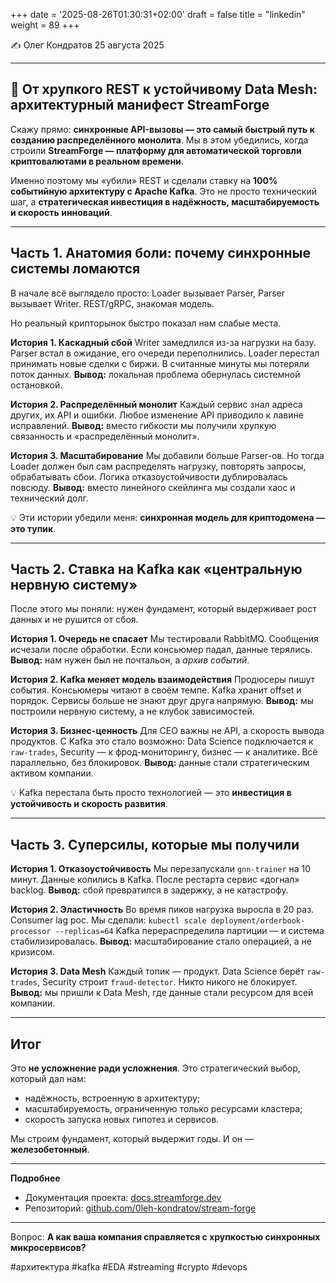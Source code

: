 +++
date = '2025-08-26T01:30:31+02:00'
draft = false
title = "linkedin"
weight = 89
+++

✍️ Олег Кондратов
25 августа 2025

---

## 📌 От хрупкого REST к устойчивому Data Mesh: архитектурный манифест StreamForge

Скажу прямо: **синхронные API-вызовы — это самый быстрый путь к созданию распределённого монолита**.
Мы в этом убедились, когда строили **StreamForge — платформу для автоматической торговли криптовалютами в реальном времени**.

Именно поэтому мы «убили» REST и сделали ставку на **100% событийную архитектуру с Apache Kafka**.
Это не просто технический шаг, а **стратегическая инвестиция в надёжность, масштабируемость и скорость инноваций**.

---

## Часть 1. Анатомия боли: почему синхронные системы ломаются

В начале всё выглядело просто: Loader вызывает Parser, Parser вызывает Writer. REST/gRPC, знакомая модель.

Но реальный крипторынок быстро показал нам слабые места.

**История 1. Каскадный сбой**
Writer замедлился из-за нагрузки на базу. Parser встал в ожидание, его очереди переполнились. Loader перестал принимать новые сделки с биржи. В считанные минуты мы потеряли поток данных.
  **Вывод:** локальная проблема обернулась системной остановкой.

**История 2. Распределённый монолит**
Каждый сервис знал адреса других, их API и ошибки. Любое изменение API приводило к лавине исправлений.
  **Вывод:** вместо гибкости мы получили хрупкую связанность и «распределённый монолит».

**История 3. Масштабирование**
Мы добавили больше Parser-ов. Но тогда Loader должен был сам распределять нагрузку, повторять запросы, обрабатывать сбои. Логика отказоустойчивости дублировалась повсюду.
  **Вывод:** вместо линейного скейлинга мы создали хаос и технический долг.

💡 Эти истории убедили меня: **синхронная модель для криптодомена — это тупик**.

---

## Часть 2. Ставка на Kafka как «центральную нервную систему»

После этого мы поняли: нужен фундамент, который выдерживает рост данных и не рушится от сбоя.

**История 1. Очередь не спасает**
Мы тестировали RabbitMQ. Сообщения исчезали после обработки. Если консьюмер падал, данные терялись.
  **Вывод:** нам нужен был не почтальон, а *архив событий*.

**История 2. Kafka меняет модель взаимодействия**
Продюсеры пишут события. Консьюмеры читают в своём темпе. Kafka хранит offset и порядок. Сервисы больше не знают друг друга напрямую.
  **Вывод:** мы построили нервную систему, а не клубок зависимостей.

**История 3. Бизнес-ценность**
Для CEO важны не API, а скорость вывода продуктов. С Kafka это стало возможно: Data Science подключается к `raw-trades`, Security — к фрод-мониторингу, бизнес — к аналитике. Всё параллельно, без блокировок.
  **Вывод:** данные стали стратегическим активом компании.

💡 Kafka перестала быть просто технологией — это **инвестиция в устойчивость и скорость развития**.

---

## Часть 3. Суперсилы, которые мы получили

**История 1. Отказоустойчивость**
Мы перезапускали `gnn-trainer` на 10 минут. Данные копились в Kafka. После рестарта сервис «догнал» backlog.
  **Вывод:** сбой превратился в задержку, а не катастрофу.

**История 2. Эластичность**
Во время пиков нагрузка выросла в 20 раз. Consumer lag рос. Мы сделали:
`kubectl scale deployment/orderbook-processor --replicas=64`
Kafka перераспределила партиции — и система стабилизировалась.
  **Вывод:** масштабирование стало операцией, а не кризисом.

**История 3. Data Mesh**
Каждый топик — продукт. Data Science берёт `raw-trades`, Security строит `fraud-detector`. Никто никого не блокирует.
  **Вывод:** мы пришли к Data Mesh, где данные стали ресурсом для всей компании.

---

## Итог

Это **не усложнение ради усложнения**.
Это стратегический выбор, который дал нам:

* надёжность, встроенную в архитектуру;
* масштабируемость, ограниченную только ресурсами кластера;
* скорость запуска новых гипотез и сервисов.

Мы строим фундамент, который выдержит годы.
И он — **железобетонный**.

---

  **Подробнее**

* Документация проекта: [docs.streamforge.dev](http://docs.streamforge.dev)
* Репозиторий: [github.com/0leh-kondratov/stream-forge](https://github.com/0leh-kondratov/stream-forge)

---

  Вопрос:
**А как ваша компания справляется с хрупкостью синхронных микросервисов?**

\#архитектура #kafka #EDA #streaming #crypto #devops

